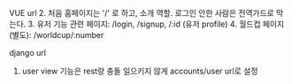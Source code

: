 


VUE url
2.  처음 홈페이지는 '/' 로 하고, 소개 역할. 로그인 안한 사람은 전역가드로 막는다.
3. 유저 기능 관련 페이지: /login, /signup, /:id (유저 profile)
4. 월드컵 페이지(별도): /worldcup/:number

django url
1.  user view 기능은 rest랑 충돌 일으키지 않게 accounts/user url로 설정



